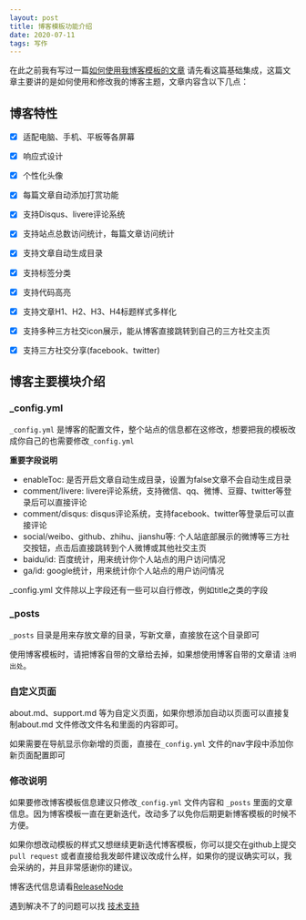 ```yaml
---
layout: post
title: 博客模板功能介绍
date: 2020-07-11
tags: 写作   
---
```



在此之前我有写过一篇[如何使用我博客模板的文章](http://leopardpan.cn/2016/10/jekyll_tutorials1/) 请先看这篇基础集成，这篇文章主要讲的是如何使用和修改我的博客主题，文章内容含以下几点：

## 博客特性

- [x] 适配电脑、手机、平板等各屏幕
- [x] 响应式设计
- [x] 个性化头像
- [x] 每篇文章自动添加打赏功能
- [x] 支持Disqus、livere评论系统
- [x] 支持站点总数访问统计，每篇文章访问统计
- [x] 支持文章自动生成目录
- [x] 支持标签分类
- [x] 支持代码高亮
- [x] 支持文章H1、H2、H3、H4标题样式多样化
- [x] 支持多种三方社交icon展示，能从博客直接跳转到自己的三方社交主页
- [x] 支持三方社交分享(facebook、twitter)


## 博客主要模块介绍

### _config.yml 

`_config.yml` 是博客的配置文件，整个站点的信息都在这修改，想要把我的模板改成你自己的也需要修改`_config.yml` 

**重要字段说明** 

* enableToc: 是否开启文章自动生成目录，设置为false文章不会自动生成目录
* comment/livere: livere评论系统，支持微信、qq、微博、豆瓣、twitter等登录后可以直接评论
* comment/disqus: disqus评论系统，支持facebook、twitter等登录后可以直接评论
* social/weibo、github、zhihu、jianshu等: 个人站底部展示的微博等三方社交按钮，点击后直接跳转到个人微博或其他社交主页
* baidu/id: 百度统计，用来统计你个人站点的用户访问情况
* ga/id: google统计，用来统计你个人站点的用户访问情况

_config.yml 文件除以上字段还有一些可以自行修改，例如title之类的字段

### _posts

`_posts` 目录是用来存放文章的目录，写新文章，直接放在这个目录即可

使用博客模板时，请把博客自带的文章给去掉，如果想使用博客自带的文章请 `注明出处`。


### 自定义页面

about.md、support.md 等为自定义页面，如果你想添加自动以页面可以直接复制about.md 文件修改文件名和里面的内容即可。

如果需要在导航显示你新增的页面，直接在`_config.yml` 文件的nav字段中添加你新页面配置即可

### 修改说明

如果要修改博客模板信息建议只修改`_config.yml` 文件内容和 `_posts` 里面的文章信息。因为博客模板一直在更新迭代，改动多了以免你后期更新博客模板的时候不方便。

如果你想改动模板的样式又想继续更新迭代博客模板，你可以提交在github上提交`pull request` 或者直接给我发邮件建议改成什么样，如果你的提议确实可以，我会采纳的，并且非常感谢你的建议。

博客迭代信息请看[ReleaseNode](https://leopardpan.cn/2020/07/ReleaseNode/)

遇到解决不了的问题可以找 [技术支持](https://leopardpan.cn/support/)